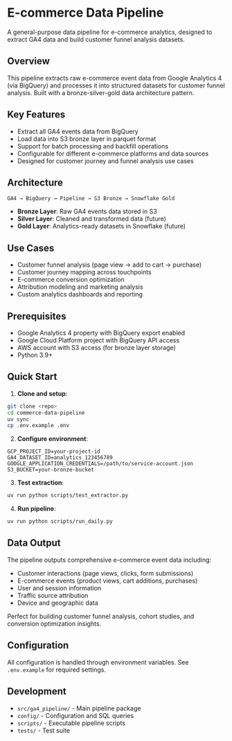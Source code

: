 # E-commerce Data Pipeline

A general-purpose data pipeline for e-commerce analytics, designed to extract GA4 data and build customer funnel analysis datasets.

## Overview

This pipeline extracts raw e-commerce event data from Google Analytics 4 (via BigQuery) and processes it into structured datasets for customer funnel analysis. Built with a bronze-silver-gold data architecture pattern.

## Key Features

- Extract all GA4 events data from BigQuery
- Load data into S3 bronze layer in parquet format
- Support for batch processing and backfill operations
- Configurable for different e-commerce platforms and data sources
- Designed for customer journey and funnel analysis use cases

## Architecture

```
GA4 → BigQuery → Pipeline → S3 Bronze → Snowflake Gold
```

- **Bronze Layer**: Raw GA4 events data stored in S3
- **Silver Layer**: Cleaned and transformed data (future)
- **Gold Layer**: Analytics-ready datasets in Snowflake (future)

## Use Cases

- Customer funnel analysis (page view → add to cart → purchase)
- Customer journey mapping across touchpoints
- E-commerce conversion optimization
- Attribution modeling and marketing analysis
- Custom analytics dashboards and reporting

## Prerequisites

- Google Analytics 4 property with BigQuery export enabled
- Google Cloud Platform project with BigQuery API access
- AWS account with S3 access (for bronze layer storage)
- Python 3.9+

## Quick Start

1. **Clone and setup**:
```bash
git clone <repo>
cd commerce-data-pipeline
uv sync
cp .env.example .env
```

2. **Configure environment**:
```env
GCP_PROJECT_ID=your-project-id
GA4_DATASET_ID=analytics_123456789
GOOGLE_APPLICATION_CREDENTIALS=/path/to/service-account.json
S3_BUCKET=your-bronze-bucket
```

3. **Test extraction**:
```bash
uv run python scripts/test_extractor.py
```

4. **Run pipeline**:
```bash
uv run python scripts/run_daily.py
```

## Data Output

The pipeline outputs comprehensive e-commerce event data including:
- Customer interactions (page views, clicks, form submissions)
- E-commerce events (product views, cart additions, purchases)
- User and session information
- Traffic source attribution
- Device and geographic data

Perfect for building customer funnel analysis, cohort studies, and conversion optimization insights.

## Configuration

All configuration is handled through environment variables. See `.env.example` for required settings.

## Development

- `src/ga4_pipeline/` - Main pipeline package
- `config/` - Configuration and SQL queries  
- `scripts/` - Executable pipeline scripts
- `tests/` - Test suite
